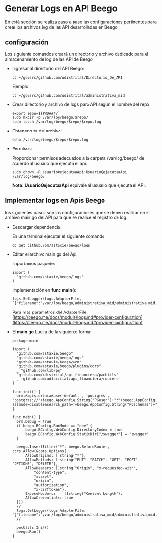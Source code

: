 # Generar Logs en API Beego

En está sección se realiza paso a paso las configuraciones pertinentes para crear los archivos log de las API desarrolladas en Beego

## configuración

Los siguiente comandos creará un directorio y archivo dedicado para el almacenamiento de log de las API de Beego

- Ingresar al directorio del API Beego:

      cd ~/go/src/github.com/udistrital/Directorio_De_API

  Ejemplo:

      cd ~/go/src/github.com/udistrital/administrativa_mid

- Crear directorio y archivo de logs para API según el nombre del repo

      export repo=${PWD##*/}
      sudo mkdir -p /var/log/beego/$repo/
      sudo touch /var/log/beego/$repo/$repo.log

- Obtener ruta del archivo:

      echo /var/log/beego/$repo/$repo.log

- Permisos:

  Proporcionar permisos adecuados a la carpeta  /var/log/beego/ de acuerdo al usuario que ejecuta el api.

      sudo chown -R UsuarioQejecutaaApi:UsuarioQejecutaaApi /var/log/beego/

    **Nota**: **UsuarioQejecutaaApi** equivale al usuario que ejecuta el API.


## Implementar logs en Apis Beego

los siguientes pasos son las configuraciones que se deben realizar en el archivo main.go del API para que se realice el registro de log.

- Descargar dependencia

  En una terminal ejecutar el siguiente comando

      go get github.com/astaxie/beego/logs

- Editar el archivo main.go del Api.

  Importamos paquete:

      import (
        "github.com/astaxie/beego/logs"
      )

  Implementación en **func main()**:

      logs.SetLogger(logs.AdapterFile, `{"filename":"/var/log/beego/administrativa_mid/administrativa_mid.log"}`)

    Para mas parametros del AdapterFile [https://beego.me/docs/module/logs.md#provider-configuration](https://beego.me/docs/module/logs.md#provider-configuration)

- El **main.go** Lucirá de la siguiente forma:

      package main

      import (
      	"github.com/astaxie/beego"
      	"github.com/astaxie/beego/logs"
      	"github.com/astaxie/beego/orm"
      	"github.com/astaxie/beego/plugins/cors"
      	_ "github.com/lib/pq"
      	"github.com/udistrital/api_financiera/pacUtils"
      	_ "github.com/udistrital/api_financiera/routers"
      )

      func init() {
      	orm.RegisterDataBase("default", "postgres", "postgres://"+beego.AppConfig.String("PGuser")+":"+beego.AppConfig.String("PGpass")+"@"+beego.AppConfig.String("PGurls")+"/"+beego.AppConfig.String("PGdb")+"?sslmode=disable&search_path="+beego.AppConfig.String("PGschemas")+"")
      }

      func main() {
      	orm.Debug = true
      	if beego.BConfig.RunMode == "dev" {
      		beego.BConfig.WebConfig.DirectoryIndex = true
      		beego.BConfig.WebConfig.StaticDir["/swagger"] = "swagger"
      	}

      	beego.InsertFilter("*", beego.BeforeRouter, cors.Allow(&cors.Options{
      		AllowOrigins: []string{"*"},
      		AllowMethods: []string{"PUT", "PATCH", "GET", "POST", "OPTIONS", "DELETE"},
      		AllowHeaders: []string{"Origin", "x-requested-with",
      			"content-type",
      			"accept",
      			"origin",
      			"authorization",
      			"x-csrftoken"},
      		ExposeHeaders:    []string{"Content-Length"},
      		AllowCredentials: true,
      	}))
      	//
      	logs.SetLogger(logs.AdapterFile, `{"filename":"/var/log/beego/administrativa_mid/administrativa_mid.log"}`)
      	//

      	pacUtils.Init()
      	beego.Run()
      }
